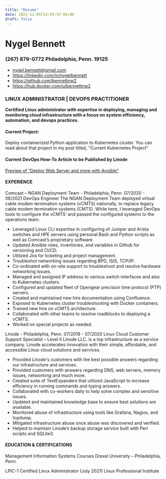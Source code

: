 ```yaml
---
title: "Resume"
date: 2021-11-05T13:59:57-04:00
draft: false
---
```

# Nygel Bennett
### (267) 879-0772   Philadelphia, Penn. 19125

* nygel.bennett@gmail.com
* https://linkedin.com/in/nygelbennett
* https://github.com/bennettnw2
* https://hub.docker.com/u/bennettnw2

### LINUX ADMINISTRATOR | DEVOPS PRACTITIONER
**Certified Linux administrator with expertise in deploying, managing and monitoring cloud infrastructure with a focus on system efficiency, automation, and  devops practices.**

#### Current Project:
Deploy containerized Python application to Kubernetes cluster.  You can read about that project in my post titled, "Current Kubernetes Project"

#### Current DevOps How-To Article to be Published by Linode
[Preview of "Deploy Web Server and more with Ansible"](https://deploy-preview-4835--nostalgic-ptolemy-b01ab8.netlify.app/docs/guides/deploy-webserver-and-more-with-ansible/)

#### EXPERIENCE
Comcast – NGAN Deployment Team - Philadelphia, Penn.                                              07/2020 - 06/2021
DevOps Engineer
The NGAN Deployment Team deployed virtual cable modem termination systems (vCMTS) nationally, to replace legacy cable modem termination systems (CMTS).       While here, I leveraged DevOps tools to configure the vCMTS’ and passed the configured systems to the operations team.

* Leveraged Linux CLI expertise in configuring of Juniper and Arista switches and HPE servers using personal Bash and Python scripts as well as Comcast’s proprietary software.
* Updated Ansible roles, inventories, and variables in Github for versioning and CI/CD.
* Utilized Jira for ticketing and project management.
* Troubleshot networking issues regarding BPG, ISIS, TCP/IP.
* Co-ordinated with on-site support to troubleshoot and resolve hardware networking issues.
* Managed and assigned IP address to various switch interfaces and also to Kubernetes clusters.
* Configured and updated fleet of Opengear precision time protocol (PTP) servers.
* Created and maintained new hire documentation using Confluence.
* Exposed to Kubernetes cluster troubleshooting with Docker containers.
* Trained new hire on vCMTS architecture.
* Collaborated with other teams to resolve roadblocks to deploying a vCMTS.
* Worked on special projects as needed.

Linode - Philadelphia, Penn.                                                                                07/2018 - 07/2020
Linux Cloud Customer Support Specialist – Level II
Linode LLC. is a top infrastructure as a service company.  Linode accelerates innovation with their simple, affordable, and accessible Linux cloud solutions  and services.

* Provided Linode's customers with the best possible answers regarding our infrastructure and services.
* Provided customers with answers regarding DNS, web servers, memory issues, networking and much more.
* Created suite of TextExpanders that utilized JavaScript to increase efficiency in running commands and typing answers.
* Collaborated with co-workers daily to help solve complex and sensitive issues.
* Updated and maintained knowledge base to ensure best solutions are available.
* Monitored abuse of infrastructure using tools like Grafana, Nagios, and tcpdump.
* Mitigated infrastructure abuse once abuse was discovered and verified.
* Helped to maintain Linode’s backup storage service built with Perl scripts and SQLite3.


#### EDUCATION & CERTIFICATIONS
Management Information Systems Courses
Drexel University – Philadelphia, Penn.

LPIC-1 Certified Linux Administrator (July 2021)
Linux Professional Institute

